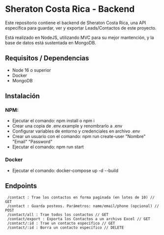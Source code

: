 # Sheraton Costa Rica - Backend
Este repositorio contiene el backend de Sheraton Costa Rica, una API específica para guardar, ver y exportar Leads/Contactos de este proyecto.

Está realizado en NodeJS, utilizando MVC para su mejor mantención, y la base de datos está sustentada en MongoDB.

## Requisitos / Dependencias

- Node 16 o superior
- Docker
- MongoDB
## Instalación

### NPM:

- Ejecutar el comando: npm install o npm i
- Crear una copia de .env.example y renombrarlo a .env
- Configurar variables de entorno y credenciales en archivo .env
- Crear un usuario con el comando: npm run create-user "Nombre" "Email" "Password"
- Ejecutar el comando: npm run start

### Docker

- Ejecutar el comando: docker-compose up -d --build
## Endpoints

     /contact : Trae los contactos en forma paginada (en lotes de 10) // GET
     /contact : Guarda posteos. Parámetros: name/email/phone (opcional) // POST
     /contact/all : Trae todos los contactos // GET
     /contact/export : Exporta los Contactos a un archivo Excel // GET
     /contact/:id : Trae un contacto específico // GET
     /contact/:id : Borra un contacto específico // DELETE